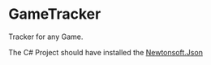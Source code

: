 # GameTracker
Tracker for any Game.

The C# Project should have installed the [Newtonsoft.Json](https://learn.microsoft.com/en-us/nuget/quickstart/install-and-use-a-package-in-visual-studio) 
